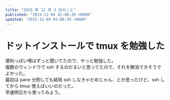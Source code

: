 ```yaml
---
title: "2015 年 12 月 3 日のこと"
published: "2015-12-04 02:08:39 +0900"
updated: "2015-12-04 02:08:39 +0900"
---
```


# ドットインストールで tmux を勉強した

便利っぽい噂はずっと聞いてたので、やっと勉強した。  
複数のウィンドウで ssh するのだるいと思ってたので、それを解消できそうでよかった。  
最初は pane 分割しても結局 ssh しなきゃだめじゃん、とか思ったけど、ssh してから tmux 使えばいいのだった。  
早速明日から使ってみよう。
